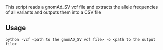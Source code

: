 This script reads a gnomAd_SV vcf file and extracts the allele frequencies of all variants and outputs them into a CSV file

## Usage
`python -vcf <path to the gnomAD_SV vcf file> -o <path to the output file>`
